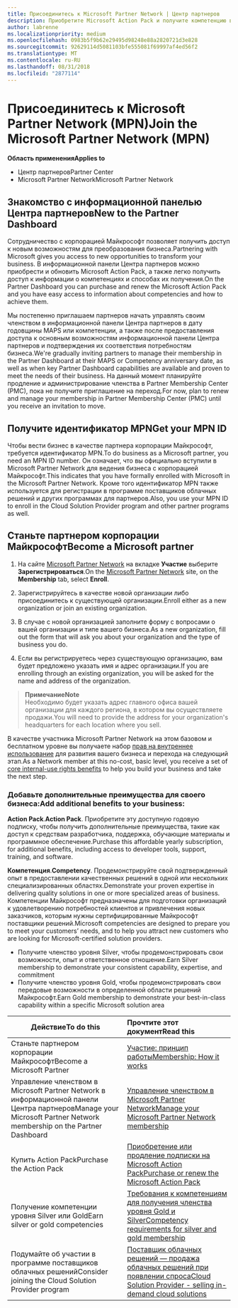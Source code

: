 ```yaml
---
title: Присоединитесь к Microsoft Partner Network | Центр партнеров
description: Приобретите Microsoft Action Pack и получите компетенцию в Центре партнеров
author: labrenne
ms.localizationpriority: medium
ms.openlocfilehash: 0983b5f9b62e29495d98248e88a2820721d3e828
ms.sourcegitcommit: 92629114d5081103bfe555081f69997af4ed56f2
ms.translationtype: MT
ms.contentlocale: ru-RU
ms.lasthandoff: 08/31/2018
ms.locfileid: "2877114"
---
```

# <a name="join-the-microsoft-partner-network-mpn"></a><span data-ttu-id="e43cb-103">Присоединитесь к Microsoft Partner Network (MPN)</span><span class="sxs-lookup"><span data-stu-id="e43cb-103">Join the Microsoft Partner Network (MPN)</span></span>

**<span data-ttu-id="e43cb-104">Область применения</span><span class="sxs-lookup"><span data-stu-id="e43cb-104">Applies to</span></span>**

-  <span data-ttu-id="e43cb-105">Центр партнеров</span><span class="sxs-lookup"><span data-stu-id="e43cb-105">Partner Center</span></span>
-  <span data-ttu-id="e43cb-106">Microsoft Partner Network</span><span class="sxs-lookup"><span data-stu-id="e43cb-106">Microsoft Partner Network</span></span>

## <a name="new-to-the-partner-dashboard"></a><span data-ttu-id="e43cb-107">Знакомство с информационной панелью Центра партнеров</span><span class="sxs-lookup"><span data-stu-id="e43cb-107">New to the Partner Dashboard</span></span>

 <span data-ttu-id="e43cb-108">Сотрудничество с корпорацией Майкрософт позволяет получить доступ к новым возможностям для преобразования бизнеса.</span><span class="sxs-lookup"><span data-stu-id="e43cb-108">Partnering with Microsoft gives you access to new opportunities to transform your business.</span></span> <span data-ttu-id="e43cb-109">В информационной панели Центра партнеров можно приобрести и обновить Microsoft Action Pack, а также легко получить доступ к информации о компетенциях и способах их получения.</span><span class="sxs-lookup"><span data-stu-id="e43cb-109">On the Partner Dashboard you can purchase and renew the Microsoft Action Pack and you have easy access to information about competencies and how to achieve them.</span></span>

 <span data-ttu-id="e43cb-110">Мы постепенно приглашаем партнеров начать управлять своим членством в информационной панели Центра партнеров в дату годовщины MAPS или компетенции, а также после предоставления доступа к основным возможностям информационной панели Центра партнеров и подтверждения их соответствия потребностям бизнеса.</span><span class="sxs-lookup"><span data-stu-id="e43cb-110">We're gradually inviting partners to manage their membership in the Partner Dashboard at their MAPS or Competency anniversary date, as well as when key Partner Dashboard capabilities are available and proven to meet the needs of their business.</span></span>  <span data-ttu-id="e43cb-111">На данный момент планируйте продление и администрирование членства в Partner Membership Center (PMC), пока не получите приглашение на переход.</span><span class="sxs-lookup"><span data-stu-id="e43cb-111">For now, plan to renew and manage your membership in Partner Membership Center (PMC) until you receive an invitation to move.</span></span>

## <a name="get-your-mpn-id"></a><span data-ttu-id="e43cb-112">Получите идентификатор MPN</span><span class="sxs-lookup"><span data-stu-id="e43cb-112">Get your MPN ID</span></span>

<span data-ttu-id="e43cb-113">Чтобы вести бизнес в качестве партнера корпорации Майкрософт, требуется идентификатор MPN.</span><span class="sxs-lookup"><span data-stu-id="e43cb-113">To do business as a Microsoft partner, you need an MPN ID number.</span></span> <span data-ttu-id="e43cb-114">Он означает, что вы официально вступили в Microsoft Partner Network для ведения бизнеса с корпорацией Майкрософт.</span><span class="sxs-lookup"><span data-stu-id="e43cb-114">This indicates that you have formally enrolled with Microsoft in the Microsoft Partner Network.</span></span> <span data-ttu-id="e43cb-115">Кроме того идентификатор MPN также используется для регистрации в программе поставщиков облачных решений и других программах для партнеров.</span><span class="sxs-lookup"><span data-stu-id="e43cb-115">Also, you use your MPN ID to enroll in the Cloud Solution Provider program and other partner programs as well.</span></span>  

## <a name="become-a-microsoft-partner"></a><span data-ttu-id="e43cb-116">Станьте партнером корпорации Майкрософт</span><span class="sxs-lookup"><span data-stu-id="e43cb-116">Become a Microsoft partner</span></span>

1.  <span data-ttu-id="e43cb-117">На сайте [Microsoft Partner Network](https://partner.microsoft.com/en-us/membership) на вкладке **Участие** выберите **Зарегистрироваться**.</span><span class="sxs-lookup"><span data-stu-id="e43cb-117">On the [Microsoft Partner Network](https://partner.microsoft.com/en-us/membership) site, on the **Membership** tab, select **Enroll**.</span></span> 

2.  <span data-ttu-id="e43cb-118">Зарегистрируйтесь в качестве новой организации либо присоединитесь к существующей организации.</span><span class="sxs-lookup"><span data-stu-id="e43cb-118">Enroll either as a new organization or join an existing organization.</span></span>

3.  <span data-ttu-id="e43cb-119">В случае с новой организацией заполните форму с вопросами о вашей организации и типе вашего бизнеса.</span><span class="sxs-lookup"><span data-stu-id="e43cb-119">As a new organization, fill out the form that will ask you about your organization and the type of business you do.</span></span>

4.  <span data-ttu-id="e43cb-120">Если вы регистрируетесь через существующую организацию, вам будет предложено указать имя и адрес организации.</span><span class="sxs-lookup"><span data-stu-id="e43cb-120">If you are enrolling through an existing organization, you will be asked for the name and address of the organization.</span></span>

>**<span data-ttu-id="e43cb-121">Примечание</span><span class="sxs-lookup"><span data-stu-id="e43cb-121">Note</span></span>**<br> <span data-ttu-id="e43cb-122">Необходимо будет указать адрес главного офиса вашей организации для каждого региона, в котором вы осуществляете продажи.</span><span class="sxs-lookup"><span data-stu-id="e43cb-122">You will need to provide the address for your organization's headquarters for each location where you sell.</span></span>

<span data-ttu-id="e43cb-123">В качестве участника Microsoft Partner Network на этом базовом и бесплатном уровне вы получаете набор [прав на внутреннее использование](https://partner.microsoft.com/membership/core-benefits) для развития вашего бизнеса и перехода на следующий этап.</span><span class="sxs-lookup"><span data-stu-id="e43cb-123">As a Network member at this no-cost, basic level, you receive a set of [core internal-use rights benefits](https://partner.microsoft.com/membership/core-benefits) to help you build your business and take the next step.</span></span> 

### <a name="add-additional-benefits-to-your-business"></a><span data-ttu-id="e43cb-124">Добавьте дополнительные преимущества для своего бизнеса:</span><span class="sxs-lookup"><span data-stu-id="e43cb-124">Add additional benefits to your business:</span></span> 

<span data-ttu-id="e43cb-125">**Action Pack**.</span><span class="sxs-lookup"><span data-stu-id="e43cb-125">**Action Pack**.</span></span> <span data-ttu-id="e43cb-126">Приобретите эту доступную годовую подписку, чтобы получить дополнительные преимущества, такие как доступ к средствам разработчика, поддержка, обучающие материалы и программное обеспечение.</span><span class="sxs-lookup"><span data-stu-id="e43cb-126">Purchase this affordable yearly subscription, for additional benefits, including access to developer tools, support, training, and software.</span></span>

<span data-ttu-id="e43cb-127">**Компетенция**.</span><span class="sxs-lookup"><span data-stu-id="e43cb-127">**Competency**.</span></span> <span data-ttu-id="e43cb-128">Продемонстрируйте свой подтвержденный опыт в предоставлении качественных решений в одной или нескольких специализированных областях.</span><span class="sxs-lookup"><span data-stu-id="e43cb-128">Demonstrate your proven expertise in delivering quality solutions in one or more specialized areas of business.</span></span> <span data-ttu-id="e43cb-129">Компетенции Майкрософт предназначены для подготовки организаций к удовлетворению потребностей клиентов и привлечения новых заказчиков, которым нужны сертифицированные Майкрософт поставщики решений.</span><span class="sxs-lookup"><span data-stu-id="e43cb-129">Microsoft competencies are designed to prepare you to meet your customers’ needs, and to help you attract new customers who are looking for Microsoft-certified solution providers.</span></span> 

- <span data-ttu-id="e43cb-130">Получите членство уровня Silver, чтобы продемонстрировать свои возможности, опыт и ответственное отношение.</span><span class="sxs-lookup"><span data-stu-id="e43cb-130">Earn Silver membership to demonstrate your consistent capability, expertise, and commitment</span></span>
- <span data-ttu-id="e43cb-131">Получите членство уровня Gold, чтобы продемонстрировать свои передовые возможности в определенной области решений Майкрософт.</span><span class="sxs-lookup"><span data-stu-id="e43cb-131">Earn Gold membership to demonstrate your best-in-class capability within a specific Microsoft solution area</span></span>

|**<span data-ttu-id="e43cb-132">Действие</span><span class="sxs-lookup"><span data-stu-id="e43cb-132">To do this</span></span>**   |**<span data-ttu-id="e43cb-133">Прочтите этот документ</span><span class="sxs-lookup"><span data-stu-id="e43cb-133">Read this</span></span>**   |
|------------------|:---------------|
|<span data-ttu-id="e43cb-134">Станьте партнером корпорации Майкрософт</span><span class="sxs-lookup"><span data-stu-id="e43cb-134">Become a Microsoft Partner</span></span>|[<span data-ttu-id="e43cb-135">Участие: принцип работы</span><span class="sxs-lookup"><span data-stu-id="e43cb-135">Membership: How it works</span></span>](https://partner.microsoft.com/membership/how-it-works)|
<span data-ttu-id="e43cb-136">Управление членством в Microsoft Partner Network в информационной панели Центра партнеров</span><span class="sxs-lookup"><span data-stu-id="e43cb-136">Manage your Microsoft Partner Network membership on the Partner Dashboard</span></span>   |[<span data-ttu-id="e43cb-137">Управление членством в Microsoft Partner Network</span><span class="sxs-lookup"><span data-stu-id="e43cb-137">Manage your Microsoft Partner Network membership</span></span>](mpn-overview.md)
|<span data-ttu-id="e43cb-138">Купить Action Pack</span><span class="sxs-lookup"><span data-stu-id="e43cb-138">Purchase the Action Pack</span></span>   |[<span data-ttu-id="e43cb-139">Приобретение или продление подписки на Microsoft Action Pack</span><span class="sxs-lookup"><span data-stu-id="e43cb-139">Purchase or renew the Microsoft Action Pack</span></span>](https://msdn.microsoft.com/partner-center/mpn-get-action-pack)|
|<span data-ttu-id="e43cb-140">Получение компетенции уровня Silver или Gold</span><span class="sxs-lookup"><span data-stu-id="e43cb-140">Earn silver or gold competencies</span></span>   |[<span data-ttu-id="e43cb-141">Требования к компетенциям для получения членства уровня Gold и Silver</span><span class="sxs-lookup"><span data-stu-id="e43cb-141">Competency requirements for silver and gold membership</span></span>](https://msdn.microsoft.com/en-us/partner-center/learn-about-competencies)|
|<span data-ttu-id="e43cb-142">Подумайте об участии в программе поставщиков облачных решений</span><span class="sxs-lookup"><span data-stu-id="e43cb-142">Consider joining the Cloud Solution Provider program</span></span>|[<span data-ttu-id="e43cb-143">Поставщик облачных решений — продажа облачных решений при появлении спроса</span><span class="sxs-lookup"><span data-stu-id="e43cb-143">Cloud Solution Provider - selling in-demand cloud solutions</span></span>](csp-overview.md)|
